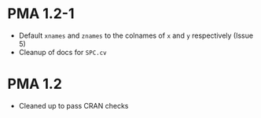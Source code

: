 # PMA 1.2-1

- Default `xnames` and `znames` to the colnames of `x` and `y`
  respectively (Issue 5)
- Cleanup of docs for `SPC.cv`

# PMA 1.2

- Cleaned up to pass CRAN checks
